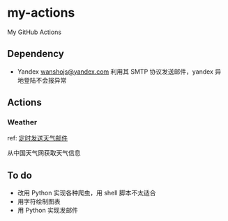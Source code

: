 # my-actions
My GitHub Actions

## Dependency

* Yandex wanshojs@yandex.com 
  利用其 SMTP 协议发送邮件，yandex 异地登陆不会报异常

## Actions

### Weather

ref: [定时发送天气邮件](https://www.ruanyifeng.com/blog/2019/12/github_actions.html)

从中国天气网获取天气信息

## To do

* 改用 Python 实现各种爬虫，用 shell 脚本不太适合
* 用字符绘制图表
* 用 Python 实现发邮件